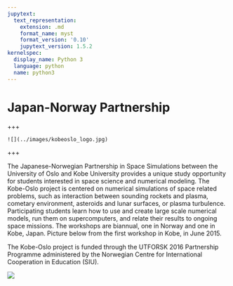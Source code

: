 ```yaml
---
jupytext:
  text_representation:
    extension: .md
    format_name: myst
    format_version: '0.10'
    jupytext_version: 1.5.2
kernelspec:
  display_name: Python 3
  language: python
  name: python3
---
```


# Japan-Norway Partnership

+++

```{margin}
![](../images/kobeoslo_logo.jpg)
```

+++

The Japanese-Norwegian Partnership in Space Simulations between the University of Oslo and
Kobe University provides a unique study opportunity for students interested in space science
and numerical modeling. The Kobe-Oslo project is centered on numerical simulations of space
related problems, such as interaction between sounding rockets and plasma, cometary environment,
asteroids and lunar surfaces, or plasma turbulence. Participating students learn how to use
and create large scale numerical models, run them on supercomputers, and relate their results
to ongoing space missions. The workshops are biannual, one in Norway and one in Kobe, Japan.
Picture below from the first workshop in Kobe, in June 2015.

The Kobe-Oslo project is funded through the UTFORSK 2016 Partnership Programme administered
by the Norwegian Centre for International Cooperation in Education (SIU).

![](../images/kobe.jpg)
